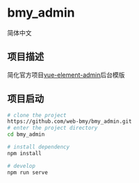 # bmy_admin

简体中文

## 项目描述

简化官方项目[vue-element-admin](https://github.com/PanJiaChen/vue-element-admin)后台模版

## 项目启动

```bash
# clone the project
https://github.com/web-bmy/bmy_admin.git
# enter the project directory
cd bmy_admin

# install dependency
npm install

# develop
npm run serve
